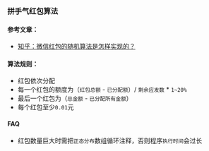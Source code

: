 ### 拼手气红包算法

#### 参考文章：
- [知乎：微信红包的随机算法是怎样实现的？](https://www.zhihu.com/question/22625187/answer/85530416)
 
#### 算法规则：
- 红包依次分配
- 每一个红包的额度为（`红包总额` - `已分配额`）/ `剩余应发数` * `1~20%`
- 最后一个红包为（`总金额` - `已分配所有金额`）
- 每个红包至少`0.01`元

#### FAQ 
- 红包数量巨大时需把`正态分布`数组循环注释，否则程序`执行时间`会过长
